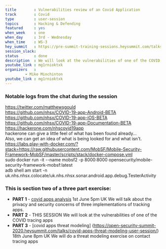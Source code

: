 ```yaml
---
title        : Vulnerabilities review of an Covid Application
track        : Covid
type         : user-session
topics       : Hacking & Defending
featured     : yes
when_week    : one
when_day     : 3rd - Wednesday
when_time    : WS-3
hey_summit   : https://pre-summit-training-sessions.heysummit.com/talks/covid-apps/
session_slack:
status       : done
description  : We will look at the vulnerabilities of one of the COVID tracing apps
youtube_link : mg1rnioktxk
organizers   :
         - Mike Minchinton
youtube_link : mg1rnioktxk           
---
```



### Notable logs from the chat during the session

https://twitter.com/matthewsgould             \
https://github.com/nhsx/COVID-19-app-Android-BETA     \
https://github.com/nhsx/COVID-19-app-iOS-BETA     \
https://github.com/nhsx/COVID-19-app-Documentation-BETA   \
https://hackerone.com/nhscovid19app    \
hackerone can give a little feel of what has been found already...  \
Also, we can get an idea of what is being looked for and what isn't.   \
https://labs.play-with-docker.com/?stack=https://raw.githubusercontent.com/MobSF/Mobile-Security-Framework-MobSF/master/scripts/stack/docker-compose.yml   \
sudo docker run -it --name mobsf2 -p 8000:8000  opensecurity/mobile-security-framework-mobsf:latest  \
adb shell am start -n uk.nhs.nhsx.colocate/uk.nhs.nhsx.sonar.android.app.debug.TesterActivity   

### This is section two of a three part exercise:
- **PART 1** - [covid apps analysis](https://pre-summit-training-sessions.heysummit.com/talks/covid-apps-analysis) 1st June 5pm UK
We will talk about the privacy and security concerns of three implementations of tracking apps.
- **PART 2** - THIS SESSION
We will look at the vulnerabilities of one of the COVID tracing apps
- **PART 3** - [covid apps threat modeling] {https://open-security-summit-2020.heysummit.com/talks/covid-apps-threat-modeling-user-session/) 18th June 8pm UK
We will do a threat modeling exercise on contact tracing apps

